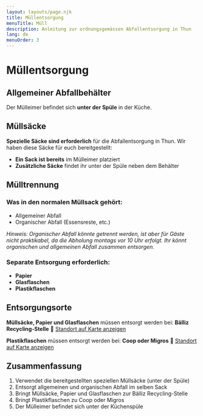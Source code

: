 ```yaml
---
layout: layouts/page.njk
title: Müllentsorgung
menuTitle: Müll
description: Anleitung zur ordnungsgemässen Abfallentsorgung in Thun
lang: de
menuOrder: 3
---
```


# Müllentsorgung

## Allgemeiner Abfallbehälter

Der Mülleimer befindet sich **unter der Spüle** in der Küche.

## Müllsäcke

**Spezielle Säcke sind erforderlich** für die Abfallentsorgung in Thun. Wir haben diese Säcke für euch bereitgestellt:

- **Ein Sack ist bereits** im Mülleimer platziert
- **Zusätzliche Säcke** findet ihr unter der Spüle neben dem Behälter

## Mülltrennung

### Was in den normalen Müllsack gehört:
- Allgemeiner Abfall
- Organischer Abfall (Essensreste, etc.)

*Hinweis: Organischer Abfall könnte getrennt werden, ist aber für Gäste nicht praktikabel, da die Abholung montags vor 10 Uhr erfolgt. Ihr könnt organischen und allgemeinen Abfall zusammen entsorgen.*

### Separate Entsorgung erforderlich:
- **Papier**
- **Glasflaschen**
- **Plastikflaschen**

## Entsorgungsorte

**Müllsäcke, Papier und Glasflaschen** müssen entsorgt werden bei:
**Bälliz Recycling-Stelle**
📍 [Standort auf Karte anzeigen](https://maps.app.goo.gl/m4QvC4XodAk1y86y5)

**Plastikflaschen** müssen entsorgt werden bei:
**Coop oder Migros**
📍 [Standort auf Karte anzeigen](https://maps.app.goo.gl/5oHWfakcm4CrrTVv5)

## Zusammenfassung

1. Verwendet die bereitgestellten speziellen Müllsäcke (unter der Spüle)
2. Entsorgt allgemeinen und organischen Abfall im selben Sack
3. Bringt Müllsäcke, Papier und Glasflaschen zur Bälliz Recycling-Stelle
4. Bringt Plastikflaschen zu Coop oder Migros
5. Der Mülleimer befindet sich unter der Küchenspüle